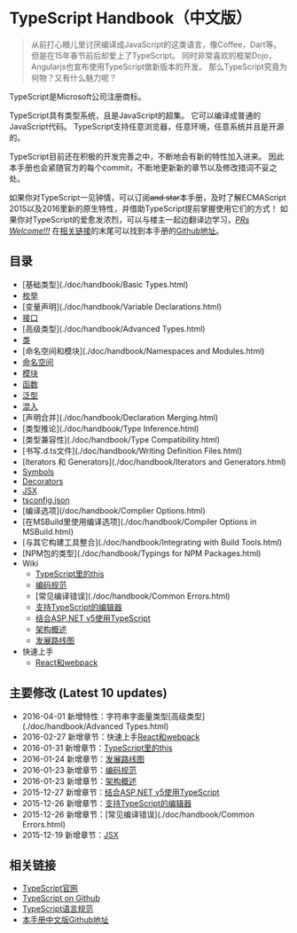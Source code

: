 # TypeScript Handbook（中文版）

> 从前打心眼儿里讨厌编译成JavaScript的这类语言，像Coffee，Dart等。
> 但是在15年春节前后却爱上了TypeScript。
> 同时非常喜欢的框架Dojo，Angularjs也宣布使用TypeScript做新版本的开发。
> 那么TypeScript究竟为何物？又有什么魅力呢？

TypeScript是Microsoft公司注册商标。

TypeScript具有类型系统，且是JavaScript的超集。
它可以编译成普通的JavaScript代码。
TypeScript支持任意浏览器，任意环境，任意系统并且是开源的。

TypeScript目前还在积极的开发完善之中，不断地会有新的特性加入进来。
因此本手册也会紧随官方的每个commit，不断地更新新的章节以及修改措词不妥之处。

如果你对TypeScript一见钟情，可以订阅~~and star~~本手册，及时了解ECMAScript 2015以及2016里新的原生特性，并借助TypeScript提前掌握使用它们的方式！
如果你对TypeScript的爱愈发浓烈，可以与楼主一起边翻译边学习，*[PRs Welcome!!!](https://github.com/zhongsp/TypeScript/pulls)*
在[相关链接](#相关链接)的末尾可以找到本手册的[Github地址](https://github.com/zhongsp/TypeScript)。


## 目录

* [基础类型](./doc/handbook/Basic Types.html)
* [枚举](./doc/handbook/Enums.html)
* [变量声明](./doc/handbook/Variable Declarations.html)
* [接口](./doc/handbook/Interfaces.html)
* [高级类型](./doc/handbook/Advanced Types.html)
* [类](./doc/handbook/Classes.html)
* [命名空间和模块](./doc/handbook/Namespaces and Modules.html)
* [命名空间](./doc/handbook/Namespaces.html)
* [模块](./doc/handbook/Modules.html)
* [函数](./doc/handbook/Functions.html)
* [泛型](./doc/handbook/Generics.html)
* [混入](./doc/handbook/Mixins.html)
* [声明合并](./doc/handbook/Declaration Merging.html)
* [类型推论](./doc/handbook/Type Inference.html)
* [类型兼容性](./doc/handbook/Type Compatibility.html)
* [书写.d.ts文件](./doc/handbook/Writing Definition Files.html)
* [Iterators 和 Generators](./doc/handbook/Iterators and Generators.html)
* [Symbols](./doc/handbook/Symbols.html)
* [Decorators](./doc/handbook/Decorators.html)
* [JSX](./doc/handbook/JSX.html)
* [tsconfig.json](./doc/handbook/tsconfig.json.html)
* [编译选项](/doc/handbook/Complier Options.html)
* [在MSBuild里使用编译选项](./doc/handbook/Compiler Options in MSBuild.html)
* [与其它构建工具整合](./doc/handbook/Integrating with Build Tools.html)
* [NPM包的类型](./doc/handbook/Typings for NPM Packages.html)
* Wiki
  * [TypeScript里的this](./doc/handbook/this-in-TypeScript.html)
  * [编码规范](./doc/handbook/coding_guidelines.html)
  * [常见编译错误](./doc/handbook/Common Errors.html)
  * [支持TypeScript的编辑器](./doc/handbook/TypeScript-Editor-Support.html)
  * [结合ASP.NET v5使用TypeScript](./doc/handbook/Using-TypeScript-With-ASP.NET-5.html)
  * [架构概述](./doc/handbook/Architectural-Overview.html)
  * [发展路线图](./doc/handbook/Roadmap.html)
* 快速上手
  * [React和webpack](./doc/handbook/quick-start/react-webpack.html)


## 主要修改 (Latest 10 updates)

* 2016-04-01 新增特性：字符串字面量类型[高级类型](./doc/handbook/Advanced Types.html)
* 2016-02-27 新增章节：快速上手[React和webpack](./doc/handbook/quick-start/react-webpack.html)
* 2016-01-31 新增章节：[TypeScript里的this](./doc/handbook/this-in-TypeScript.html)
* 2016-01-24 新增章节：[发展路线图](./doc/handbook/Roadmap.html)
* 2016-01-23 新增章节：[编码规范](./doc/handbook/coding_guidelines.html)
* 2016-01-23 新增章节：[架构概述](./doc/handbook/Architectural-Overview.html)
* 2015-12-27 新增章节：[结合ASP.NET v5使用TypeScript](./doc/handbook/Using-TypeScript-With-ASP.NET-5.html)
* 2015-12-26 新增章节：[支持TypeScript的编辑器](./doc/handbook/TypeScript-Editor-Support.html)
* 2015-12-26 新增章节：[常见编译错误](./doc/handbook/Common Errors.html)
* 2015-12-19 新增章节：[JSX](./doc/handbook/JSX.html)


## 相关链接

* [TypeScript官网](http://typescriptlang.org)
* [TypeScript on Github](https://github.com/Microsoft/TypeScript)
* [TypeScript语言规范](https://github.com/Microsoft/TypeScript/blob/master/doc/spec.md)
* [本手册中文版Github地址](https://github.com/zhongsp/TypeScript)
